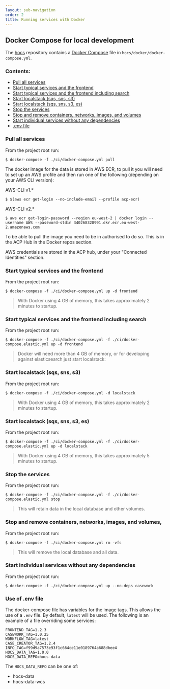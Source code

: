 ```yaml
---
layout: sub-navigation
order: 2
title: Running services with Docker
---
```


## Docker Compose for local development

The [hocs](https://github.com/UKHomeOffice/hocs) repository contains a [Docker Compose](https://docs.docker.com/compose/) file in `hocs/docker/docker-compose.yml`.

### Contents:
- [Pull all services](#pull-all-services)
- [Start typical services and the frontend](#start-typical-services-and-the-frontend)
- [Start typical services and the frontend including search](#start-typical-services-and-the-frontend-including-search)
- [Start localstack (sqs, sns, s3)](#start-localstack-(sqs%2C-sns%2C-s3))
- [Start localstack (sqs, sns, s3, es)](#start-localstack-(sqs%2C-sns%2C-s3%2C-es))
- [Stop the services](#stop-the-services)
- [Stop and remove containers, networks, images, and volumes](#stop-and-remove-containers%2C-networks%2C-images%2C-and-volumes%2C)
- [Start individual services without any dependencies](#start-individual-services-without-any-dependencies)
- [.env file](#use-of-.env-file)

### Pull all services
From the project root run:
```console
$ docker-compose -f ./ci/docker-compose.yml pull
```

The docker image for the data is stored in AWS ECR, to pull it you will need to set up
an AWS profile and then run one of the following (depending on your AWS CLI version):

AWS-CLI v1.*
```console
$ $(aws ecr get-login --no-include-email --profile acp-ecr)
```

AWS-CLI v2.*
```console
$ aws ecr get-login-password --region eu-west-2 | docker login --username AWS --password-stdin 340268328991.dkr.ecr.eu-west-2.amazonaws.com
```

To be able to pull the image you need to be in authorised to do so.
This is in the ACP Hub in the Docker repos section.

AWS credentials are stored in the ACP hub, under your "Connected Identities" section.

### Start typical services and the frontend
From the project root run:
```console
$ docker-compose -f ./ci/docker-compose.yml up -d frontend
```

>With Docker using 4 GB of memory, this takes approximately 2 minutes to startup.

### Start typical services and the frontend including search
From the project root run:
```console
$ docker-compose -f ./ci/docker-compose.yml -f ./ci/docker-compose.elastic.yml up -d frontend
```

>Docker will need more than 4 GB of memory, or for developing against elasticsearch just start localstack:

### Start localstack (sqs, sns, s3)
From the project root run:
```console
$ docker-compose -f ./ci/docker-compose.yml -d localstack 
```
>With Docker using 4 GB of memory, this takes approximately 2 minutes to startup.

### Start localstack (sqs, sns, s3, es)
From the project root run:
```console
$ docker-compose -f ./ci/docker-compose.yml -f ./ci/docker-compose.elastic.yml up -d localstack 
```

>With Docker using 4 GB of memory, this takes approximately 5 minutes to startup.


### Stop the services
From the project root run:
```console
$ docker-compose -f ./ci/docker-compose.yml -f ./ci/docker-compose.elastic.yml stop
```
> This will retain data in the local database and other volumes.

### Stop and remove containers, networks, images, and volumes,
From the project root run:
```console
$ docker-compose -f ./ci/docker-compose.yml rm -vfs
```
> This will remove the local database and all data.

### Start individual services without any dependencies
From the project root run:
```console
$ docker-compose -f ./ci/docker-compose.yml up --no-deps casework 
```

### Use of .env file
The docker-compose file has variables for the image tags. This allows the use of a ``.env`` file.
By default, ``latest`` will be used. The following is an example of a file overriding some services:
```shell
FRONTEND_TAG=1.2.3
CASEWORK_TAG=1.0.25
WORKFLOW_TAG=latest
CASE_CREATOR_TAG=1.2.4
INFO_TAG=f99d9a7573e93f1c664ce11e0189764a688dbee4
HOCS_DATA_TAG=1.0.0
HOCS_DATA_REPO=hocs-data
```
The `HOCS_DATA_REPO` can be one of:
* hocs-data
* hocs-data-wcs
